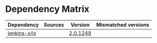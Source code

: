 # Dependency Matrix

Dependency | Sources | Version | Mismatched versions
---------- | ------- | ------- | -------------------
[jenkins-x/jx](https://github.com/jenkins-x/jx.git) |  | [2.0.1249](https://github.com/jenkins-x/jx/releases/tag/v2.0.1249) | 
